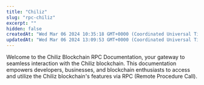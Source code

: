```yaml
---
title: "Chiliz"
slug: "rpc-chiliz"
excerpt: ""
hidden: false
createdAt: "Wed Mar 06 2024 10:35:18 GMT+0000 (Coordinated Universal Time)"
updatedAt: "Wed Mar 06 2024 13:09:53 GMT+0000 (Coordinated Universal Time)"
---
```


Welcome to the Chiliz Blockchain RPC Documentation, your gateway to seamless interaction with the Chiliz blockchain. This documentation empowers developers, businesses, and blockchain enthusiasts to access and utilize the Chiliz blockchain's features via RPC (Remote Procedure Call).